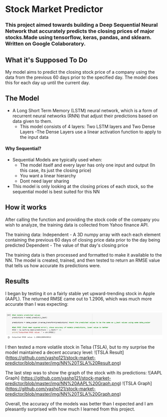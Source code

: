 # Stock Market Predictor
### This project aimed towards building a Deep Sequential Neural Network that accurately predicts the closing prices of major stocks.Made using tensorflow, keras, pandas, and sklearn. Written on Google Colaboratory.

## What it's Supposed To Do
My model aims to predict the closing stock price of a company using the data from the previous 60 days prior to the specified day. The model does this for each day up until the current day.

## The Model
- A Long Short Term Memory (LSTM) neural network, which is a form of recurrent neural networks (RNN) that adjust their predictions based on data given to them.
  - This model consists of 4 layers: Two LSTM layers and Two Dense Layers
    -The Dense Layers use a linear activation function to apply to the input data
#### Why Sequential?
- Sequential Models are typically used when:
  - The model itself and every layer has only one input and output (In this case, its just the closing price)
  - You want a linear hierarchy
  - Dont need layer sharing
- This model is only looking at the closing prices of each stock, so the sequential model is best suited for this NN


## How it works

After calling the function and providing the stock code of the company you wish to analyze, the training data is collected from Yahoo finance API.

The training data:
Independent - A 3D numpy array with each each element containing the previous 60 days of closing price data prior to the day being predicted
Dependent - The value of that day's closing price

The training data is then processed and formatted to make it available to the NN.
The model is created, trained, and then tested to return an RMSE value that tells us how accurate its predictions were.


## Results

I began by testing it on a fairly stable yet upward-trending stock in Apple (AAPL). The returned RMSE came out to 1.2906, which was much more accurate than I was expecting:

![AAPL Result](https://github.com/yashp121/stock-market-predictor/blob/master/img/NN%20AAPL%20Result.png)

I then tested a more volatile stock in Telsa (TSLA), but to my surprise the model maintained a decent accuracy level:
![TSLA Result] (https://github.com/yashp121/stock-market-predictor/blob/master/img/NN%20TSLA%20Result.png)

The last step was to show the graph of the stock with its predictions:
![AAPL Graph] (https://github.com/yashp121/stock-market-predictor/blob/master/img/NN%20AAPL%20Graph.png)
![TSLA Graph] (https://github.com/yashp121/stock-market-predictor/blob/master/img/NN%20TSLA%20Graph.png)


Overall, the accuracy of the models was better than I expected and I am pleasantly surprised with how much I learned from this project.


